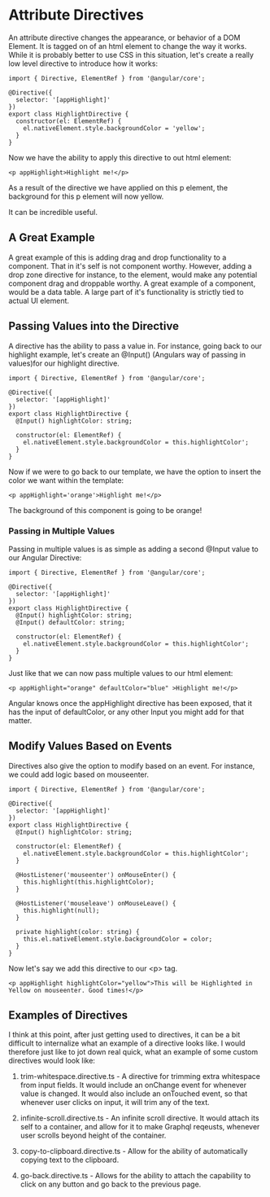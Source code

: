  Attribute Directives 
=====================

An attribute directive changes the appearance, or behavior of a DOM
Element. It is tagged on of an html element to change the way it works.
While it is probably better to use CSS in this situation, let's create a
really low level directive to introduce how it works:

    import { Directive, ElementRef } from '@angular/core';

    @Directive({
      selector: '[appHighlight]'
    })
    export class HighlightDirective {
      constructor(el: ElementRef) {
        el.nativeElement.style.backgroundColor = 'yellow';
      }
    }

Now we have the ability to apply this directive to out html element:

    <p appHighlight>Highlight me!</p>

As a result of the directive we have applied on this p element, the
background for this p element will now yellow.

It can be incredible useful.

A Great Example
---------------

A great example of this is adding drag and drop functionality to a
component. That in it's self is not component worthy. However, adding a
drop zone directive for instance, to the element, would make any
potential component drag and droppable worthy. A great example of a
component, would be a data table. A large part of it's functionality is
strictly tied to actual UI element.

 Passing Values into the Directive 
----------------------------------

A directive has the ability to pass a value in. For instance, going back
to our highlight example, let's create an \@Input() (Angulars way of
passing in values)for our highlight directive.

    import { Directive, ElementRef } from '@angular/core';

    @Directive({
      selector: '[appHighlight]'
    })
    export class HighlightDirective {
      @Input() highlightColor: string;

      constructor(el: ElementRef) {
        el.nativeElement.style.backgroundColor = this.highlightColor';
      }
    }

Now if we were to go back to our template, we have the option to insert
the color we want within the template:

    <p appHighlight='orange'>Highlight me!</p>

The background of this component is going to be orange!

###  Passing in Multiple Values 

Passing in multiple values is as simple as adding a second \@Input value
to our Angular Directive:

    import { Directive, ElementRef } from '@angular/core';

    @Directive({
      selector: '[appHighlight]'
    })
    export class HighlightDirective {
      @Input() highlightColor: string;
      @Input() defaultColor: string;

      constructor(el: ElementRef) {
        el.nativeElement.style.backgroundColor = this.highlightColor';
      }
    }

Just like that we can now pass multiple values to our html element:

    <p appHighlight="orange" defaultColor="blue" >Highlight me!</p>

Angular knows once the appHighlight directive has been exposed, that it
has the input of defaultColor, or any other Input you might add for that
matter.

 Modify Values Based on Events 
------------------------------

Directives also give the option to modify based on an event. For
instance, we could add logic based on mouseenter.

    import { Directive, ElementRef } from '@angular/core';

    @Directive({
      selector: '[appHighlight]'
    })
    export class HighlightDirective {
      @Input() highlightColor: string;

      constructor(el: ElementRef) {
        el.nativeElement.style.backgroundColor = this.highlightColor';
      }

      @HostListener('mouseenter') onMouseEnter() {
        this.highlight(this.highlightColor);
      }

      @HostListener('mouseleave') onMouseLeave() {
        this.highlight(null);
      }

      private highlight(color: string) {
        this.el.nativeElement.style.backgroundColor = color;
      }
    }

Now let's say we add this directive to our \<p\> tag.

    <p appHighlight highlightColor="yellow">This will be Highlighted in Yellow on mouseenter. Good times!</p>

 Examples of Directives 
-----------------------

I think at this point, after just getting used to directives, it can be
a bit difficult to internalize what an example of a directive looks
like. I would therefore just like to jot down real quick, what an
example of some custom directives would look like:

1.  trim-whitespace.directive.ts - A directive for trimming extra
    whitespace from input fields. It would include an onChange event for
    whenever value is changed. It would also include an onTouched event,
    so that whenever user clicks on input, it will trim any of the text.

2.  infinite-scroll.directive.ts - An infinite scroll directive. It
    would attach its self to a container, and allow for it to make
    Graphql reqeusts, whenever user scrolls beyond height of the
    container.

3.  copy-to-clipboard.directive.ts - Allow for the ability of
    automatically copying text to the clipboard.

4.  go-back.directive.ts - Allows for the ability to attach the
    capability to click on any button and go back to the previous page.
